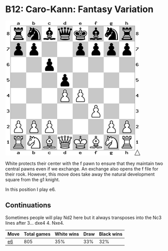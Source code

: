 # B12: Caro-Kann: Fantasy Variation

![Position](position.png)

White protects their center with the f pawn to ensure that they maintain two
central pawns even if we exchange. An exchange also opens the f file for their
rook. However, this move does take away the natural development square from the
g1 knight.

In this position I play e6.

## Continuations

Sometimes people will play Nd2 here but it always transposes into the Nc3
lines after 3... dxe4  4. Nxe4.

Move                  | Total games | White wins | Draw | Black wins
----------------------|-------------|------------|------|-----------
[e6](e6/index.md)     | 805         | 35%        | 33%  | 32%
